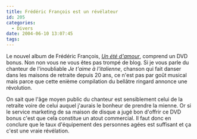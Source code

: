 ```yaml
---
title: Frédéric François est un révélateur
id: 205
categories:
  - Divers
date: 2004-06-10 13:07:45
tags:
---
```


Le nouvel album de Frédéric François, _[Un été d'amour](http://www.fnac.com/Shelf/article.asp?Mn=3&amp;SID=da5c9d20-e62a-a049-4277-5af209bd02fc&amp;TTL=110620041256&amp;Origin=FnacAff&amp;PRID=1549671&amp;Ra=-28&amp;To=0&amp;Nu=1&amp;UID=0eafb530c-d968-c1d1-3d4e-7eb2098bd0c7&amp;Fr=3 "Frédéric François - Un été d&#039;amour")_, comprend un DVD bonus. Non non vous ne vous êtes pas trompé de blog. Si je vous parle du chanteur de l'inoubliable _Je t'aime à l'italienne_, chanson qui fait danser dans les maisons de retraite depuis 20 ans, ce n'est pas par goût musical mais parce que cette enième compilation du bellâtre ringard annonce une révolution.

On sait que l'âge moyen public du chanteur est sensiblement celui de la retraite voire de celui auquel j'aurais le bonheur de prendre la mienne. Or si le service marketing de sa maison de disque a jugé bon d'offrir ce DVD bonus c'est que cela constitue un atout commercial. Il faut donc en conclure que le taux d'équipement des personnes agées est suffisant et ça c'est une vraie révélation.